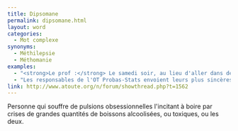 ```yaml
---
title: Dipsomane
permalink: dipsomane.html
layout: word
categories:
  - Mot complexe
synonyms:
  - Méthilepsie
  - Méthomanie
examples:
  - "<strong>Le prof :</strong> Le samedi soir, au lieu d'aller dans des bouges pour dipsomanes impénitents...<br /><strong>L'amphi :</strong> Monsieur, c'est le gala !<br /><strong>Le prof [un grand sourire] :</strong> Justement ! Faites plutôt cet exercice !<br />"
  - "Les responsables de l'OT Probas-Stats envoient leurs plus sincères satisfecits à l'affidé Poulain pour sa prestation lors de la petite formalité terminale : un \"zéro-faute\" sur toute la copie (seule la toute dernière question n'a pas été traitée) ! Si un jour la modélisation aléatoire (via la marche aléatoire du dipsomane impénitent ou le mouvement brownienvoire lachalien) le tente..."
link: http://www.atoute.org/n/forum/showthread.php?t=1562
---
```


Personne qui souffre de pulsions obsessionnelles l'incitant à boire par crises de grandes quantités de boissons alcoolisées, ou toxiques, ou les deux.

